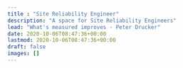 ```yaml
---
title : "Site Reliability Engineer"
description: "A space for Site Reliability Engineers"
lead: "What's measured improves - Peter Drucker"
date: 2020-10-06T08:47:36+00:00
lastmod: 2020-10-06T08:47:36+00:00
draft: false
images: []
---
```

